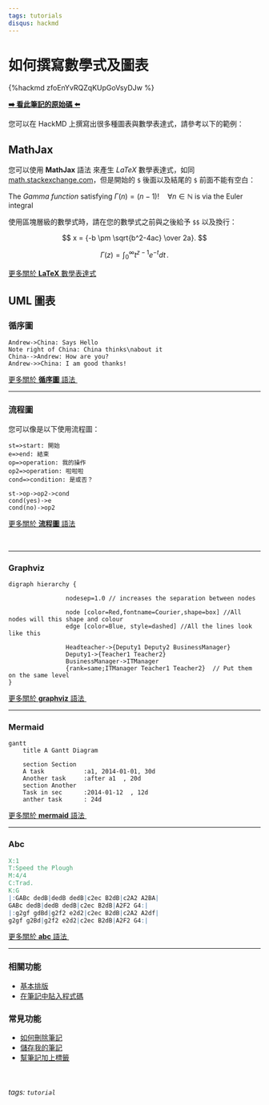 ```yaml
---
tags: tutorials
disqus: hackmd
---
```

如何撰寫數學式及圖表
===

{%hackmd zfoEnYvRQZqKUpGoVsyDJw %}

**[:arrow_right: 看此筆記的原始碼 :arrow_left:](/MathJax-and-UML-tw?both)**

您可以在 HackMD 上撰寫出很多種圖表與數學表達式，請參考以下的範例：

## MathJax

您可以使用 **MathJax** 語法 來產生 *LaTeX* 數學表達式，如同 [math.stackexchange.com](http://math.stackexchange.com/)，但是開始的 `$` 後面以及結尾的 `$` 前面不能有空白：

The *Gamma function* satisfying $\Gamma(n) = (n-1)!\quad\forall n\in\mathbb N$ is via the Euler integral

使用區塊層級的數學式時，請在您的數學式之前與之後給予 `$$` 以及換行：

$$
x = {-b \pm \sqrt{b^2-4ac} \over 2a}.
$$

$$
\Gamma(z) = \int_0^\infty t^{z-1}e^{-t}dt\,.
$$

[更多關於 **LaTeX** 數學表達式 <i class="fa fa-external-link"></i>](http://meta.math.stackexchange.com/questions/5020/mathjax-basic-tutorial-and-quick-reference)

UML 圖表
---
### 循序圖

```sequence
Andrew->China: Says Hello
Note right of China: China thinks\nabout it
China-->Andrew: How are you?
Andrew->>China: I am good thanks!
```
[更多關於 **循序圖** 語法 <i class="fa fa-external-link"></i>](http://bramp.github.io/js-sequence-diagrams/)
&nbsp;
&nbsp;

---

### 流程圖

您可以像是以下使用流程圖：
```flow
st=>start: 開始
e=>end: 結束
op=>operation: 我的操作
op2=>operation: 啦啦啦
cond=>condition: 是或否？

st->op->op2->cond
cond(yes)->e
cond(no)->op2
```


[更多關於 **流程圖** 語法 <i class="fa fa-external-link"></i>](http://adrai.github.io/flowchart.js/)

&nbsp;
&nbsp;

---

### Graphviz
```graphviz
digraph hierarchy {

                nodesep=1.0 // increases the separation between nodes
                
                node [color=Red,fontname=Courier,shape=box] //All nodes will this shape and colour
                edge [color=Blue, style=dashed] //All the lines look like this

                Headteacher->{Deputy1 Deputy2 BusinessManager}
                Deputy1->{Teacher1 Teacher2}
                BusinessManager->ITManager
                {rank=same;ITManager Teacher1 Teacher2}  // Put them on the same level
}
```
[更多關於 **graphviz** 語法 <i class="fa fa-external-link"></i>](http://www.tonyballantyne.com/graphs.html)
&nbsp;
&nbsp;

---


### Mermaid
```mermaid
gantt
    title A Gantt Diagram

    section Section
    A task           :a1, 2014-01-01, 30d
    Another task     :after a1  , 20d
    section Another
    Task in sec      :2014-01-12  , 12d
    anther task      : 24d
```
[更多關於 **mermaid** 語法 <i class="fa fa-external-link"></i>](http://mermaid-js.github.io/mermaid)
&nbsp;
&nbsp;

---


### Abc
```abc
X:1
T:Speed the Plough
M:4/4
C:Trad.
K:G
|:GABc dedB|dedB dedB|c2ec B2dB|c2A2 A2BA|
GABc dedB|dedB dedB|c2ec B2dB|A2F2 G4:|
|:g2gf gdBd|g2f2 e2d2|c2ec B2dB|c2A2 A2df|
g2gf g2Bd|g2f2 e2d2|c2ec B2dB|A2F2 G4:|
```
[更多關於 **abc** 語法 <i class="fa fa-external-link"></i>](http://abcnotation.com/learn)
&nbsp;
&nbsp;

---
### 相關功能
- [基本排版](https://hackmd.io/s/B1CII--57)
- [在筆記中貼入程式碼](https://hackmd.io/s/Hk8sclbq7) 
### 常見功能
- [如何刪除筆記](https://hackmd.io/s/rJrvQDm97) 
- [儲存我的筆記](https://hackmd.io/s/HkDYdjLcX) 
- [幫筆記加上標籤](https://hackmd.io/s/S1wjouv5X) 

&nbsp;
###### tags: `tutorial`
